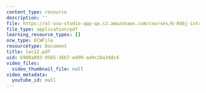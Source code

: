 ```yaml
---
content_type: resource
description: ''
file: https://ol-ocw-studio-app-qa.s3.amazonaws.com/courses/6-046j-introduction-to-algorithms-sma-5503-fall-2005/6908a093956536b7ed99aa9c26a3ddc4_lec12.pdf
file_type: application/pdf
learning_resource_types: []
ocw_type: OCWFile
resourcetype: Document
title: lec12.pdf
uid: 6908a093-9565-36b7-ed99-aa9c26a3ddc4
video_files:
  video_thumbnail_file: null
video_metadata:
  youtube_id: null
---
```

